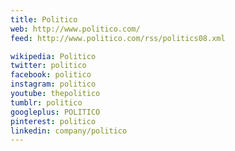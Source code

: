 ```yaml
---
title: Politico
web: http://www.politico.com/
feed: http://www.politico.com/rss/politics08.xml

wikipedia: Politico
twitter: politico
facebook: politico
instagram: politico
youtube: thepolitico
tumblr: politico
googleplus: POLITICO
pinterest: politico
linkedin: company/politico
---
```

